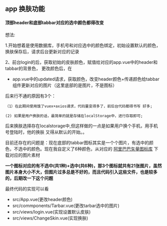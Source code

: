 ## app 换肤功能

#### 顶部header和底部tabbar对应的选中颜色都得改变

想法: 

1.开始想着是使用数据库，手机号和对应选中的颜色绑定，初始设置默认的颜色，
换肤保存后，请求后台更新对应的记录

2、前台login的后，获取初始的皮肤颜色，赋值给对应的app.vue中的header和
tabbar的背景色， 更改颜色后，在
 
  * app.vue中的updated请求，获取颜色，改变header颜色+传递颜色给tabbar
组件更新对应的图片（这里底部的是图片，不是图标）

后来行不通的原因有3个： 
  
  `（1）在此期间使用饿了vuex+axios请求，代码量变得多了，前后台代码都得书写
  好多;`
   
   `(2) 如果是用户换肤的话，最简单的就是存储在localStorage中，进行存取即可;`

后来换肤选择存在localstorage中,但这样做的一点是如果用户换个手机，用手机号登陆时，他的换肤
又得从默认的开始。。

目前还存在的问题是：现在底部的tabbar图标其实是一个个图片，有选中的颜色，不选中的颜色。现在我自定义了6种颜色，从对应的 [阿里巴巴矢量图标库](https://www.iconfont.cn/search/index?searchType=icon&q=%E6%89%AB%E6%8F%8F) 下载对应的图片素材

 **一个图标对应的有不选中(共1种)+选中(共6种)，那3个图标就共有21张图片，虽然图片本身大小不大，但图片过多总是不好的，而且代码引入这些文件，也是较多的，后期改一下这个问题**


最终代码的实现可以看 
  
  - src/App.vue(更改header颜色)
  - src/commponents/Tarbar.vue(更改tarbar选中的图片)
  - src/views/login.vue(实现设置默认皮肤)
  - src/views/ChangeSkin.vue(实现换肤)



